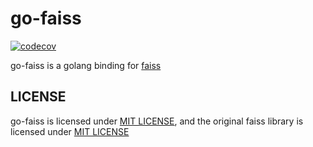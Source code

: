 # go-faiss

[![codecov](https://codecov.io/gh/matrixji/go-faiss/branch/main/graph/badge.svg?token=SGSA595MUF)](https://codecov.io/gh/matrixji/go-faiss)

go-faiss is a golang binding for [faiss](https://github.com/facebookresearch/faiss)

## LICENSE

go-faiss is licensed under [MIT LICENSE](https://raw.githubusercontent.com/matrixji/go-faiss/main/LICENSE),
and the original faiss library is licensed under [MIT LICENSE](https://raw.githubusercontent.com/facebookresearch/faiss/main/LICENSE)